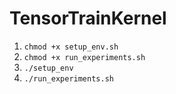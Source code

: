 # TensorTrainKernel

1. `chmod +x setup_env.sh`
2. `chmod +x run_experiments.sh`
3. `./setup_env`
4. `./run_experiments.sh`





 
